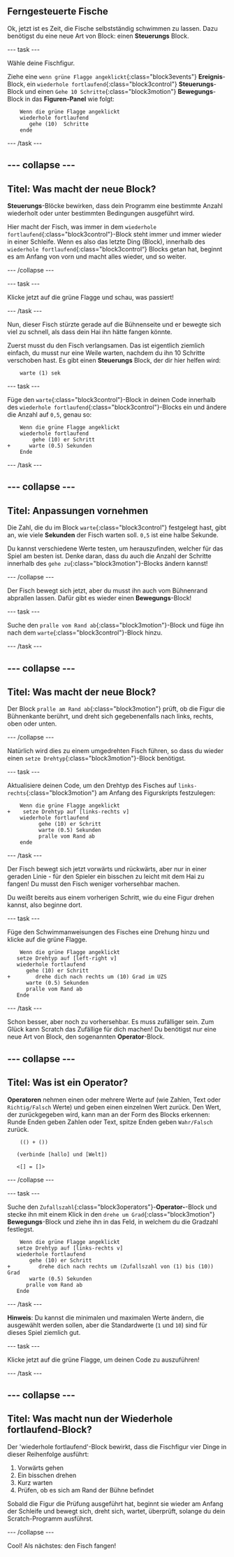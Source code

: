 ## Ferngesteuerte Fische

Ok, jetzt ist es Zeit, die Fische selbstständig schwimmen zu lassen. Dazu benötigst du eine neue Art von Block: einen **Steuerungs** Block.

\--- task \---

Wähle deine Fischfigur.

Ziehe eine `wenn grüne Flagge angeklickt`{:class="block3events"} **Ereignis**-Block, ein `wiederhole fortlaufend`{:class="block3control"} **Steuerungs**-Block und einen `Gehe 10 Schritte`{:class="block3motion"} **Bewegungs**-Block in das **Figuren-Panel** wie folgt:

```blocks3
    Wenn die grüne Flagge angeklickt
    wiederhole fortlaufend 
       gehe (10)  Schritte
    ende
```

\--- /task \---

## \--- collapse \---

## Titel: Was macht der neue Block?

**Steuerungs**-Blöcke bewirken, dass dein Programm eine bestimmte Anzahl wiederholt oder unter bestimmten Bedingungen ausgeführt wird.

Hier macht der Fisch, was immer in dem `wiederhole fortlaufend`{:class="block3control"}-Block steht immer und immer wieder in einer Schleife. Wenn es also das letzte Ding (Block), innerhalb des `wiederhole fortlaufend`{:class="block3control“} Blocks getan hat, beginnt es am Anfang von vorn und macht alles wieder, und so weiter.

\--- /collapse \---

\--- task \---

Klicke jetzt auf die grüne Flagge und schau, was passiert!

\--- /task \---

Nun, dieser Fisch stürzte gerade auf die Bühnenseite und er bewegte sich viel zu schnell, als dass dein Hai ihn hätte fangen könnte.

Zuerst musst du den Fisch verlangsamen. Das ist eigentlich ziemlich einfach, du musst nur eine Weile warten, nachdem du ihn 10 Schritte verschoben hast. Es gibt einen **Steuerungs** Block, der dir hier helfen wird:

```blocks3
    warte (1) sek
```

\--- task \---

Füge den `warte`{:class="block3control"}-Block in deinen Code innerhalb des `wiederhole fortlaufend`{:class="block3control"}-Blocks ein und ändere die Anzahl auf `0,5`, genau so:

```blocks3
    Wenn die grüne Flagge angeklickt
    wiederhole fortlaufend 
        gehe (10) er Schritt
+      warte (0.5) Sekunden
    Ende
```

\--- /task \---

## \--- collapse \---

## Titel: Anpassungen vornehmen

Die Zahl, die du im Block `warte`{:class="block3control"} festgelegt hast, gibt an, wie viele **Sekunden** der Fisch warten soll. `0,5` ist eine halbe Sekunde.

Du kannst verschiedene Werte testen, um herauszufinden, welcher für das Spiel am besten ist. Denke daran, dass du auch die Anzahl der Schritte innerhalb des `gehe zu`{:class="block3motion"}-Blocks ändern kannst!

\--- /collapse \---

Der Fisch bewegt sich jetzt, aber du musst ihn auch vom Bühnenrand abprallen lassen. Dafür gibt es wieder einen **Bewegungs**-Block!

\--- task \---

Suche den `pralle vom Rand ab`{:class="block3motion"}-Block und füge ihn nach dem `warte`{:class="block3control"}-Block hinzu.

\--- /task \---

## \--- collapse \---

## Titel: Was macht der neue Block?

Der Block `pralle am Rand ab`{:class="block3motion"} prüft, ob die Figur die Bühnenkante berührt, und dreht sich gegebenenfalls nach links, rechts, oben oder unten.

\--- /collapse \---

Natürlich wird dies zu einem umgedrehten Fisch führen, so dass du wieder einen `setze Drehtyp`{:class="block3motion"}-Block benötigst.

\--- task \---

Aktualisiere deinen Code, um den Drehtyp des Fisches auf `links-rechts`{:class="block3motion"} am Anfang des Figurskripts festzulegen:

```blocks3
    Wenn die grüne Flagge angeklickt
+    setze Drehtyp auf [links-rechts v]
    wiederhole fortlaufend 
          gehe (10) er Schritt
          warte (0.5) Sekunden
          pralle vom Rand ab
    ende
```

\--- /task \---

Der Fisch bewegt sich jetzt vorwärts und rückwärts, aber nur in einer geraden Linie - für den Spieler ein bisschen zu leicht mit dem Hai zu fangen! Du musst den Fisch weniger vorhersehbar machen.

Du weißt bereits aus einem vorherigen Schritt, wie du eine Figur drehen kannst, also beginne dort.

\--- task \---

Füge den Schwimmanweisungen des Fisches eine Drehung hinzu und klicke auf die grüne Flagge.

```blocks3
    Wenn die grüne Flagge angeklickt
   setze Drehtyp auf [left-right v]
   wiederhole fortlaufend 
      gehe (10) er Schritt
+        drehe dich nach rechts um (10) Grad im UZS
      warte (0.5) Sekunden
      pralle vom Rand ab
   Ende
```

\--- /task \---

Schon besser, aber noch zu vorhersehbar. Es muss zufälliger sein. Zum Glück kann Scratch das Zufällige für dich machen! Du benötigst nur eine neue Art von Block, den sogenannten **Operator**-Block.

## \--- collapse \---

## Titel: Was ist ein Operator?

**Operatoren** nehmen einen oder mehrere Werte auf (wie Zahlen, Text oder `Richtig/Falsch` Werte) und geben einen einzelnen Wert zurück. Den Wert, der zurückgegeben wird, kann man an der Form des Blocks erkennen: Runde Enden geben Zahlen oder Text, spitze Enden geben `Wahr/Falsch` zurück.

```blocks3
    (() + ())

   (verbinde [hallo] und [Welt])

   <[] = []>
```

\--- /collapse \---

\--- task \---

Suche den `Zufallszahl`{:class="block3operators"}-**Operator-**-Block und stecke ihn mit einem Klick in den `drehe um Grad`{:class="block3motion"} **Bewegungs**-Block und ziehe ihn in das Feld, in welchem du die Gradzahl festlegst.

```blocks3
    Wenn die grüne Flagge angeklickt
   setze Drehtyp auf [links-rechts v]
   wiederhole fortlaufend 
       gehe (10) er Schritt
+         drehe dich nach rechts um (Zufallszahl von (1) bis (10)) Grad
       warte (0.5) Sekunden
      pralle vom Rand ab
   Ende
```

\--- /task \---

**Hinweis**: Du kannst die minimalen und maximalen Werte ändern, die ausgewählt werden sollen, aber die Standardwerte (`1` und `10`) sind für dieses Spiel ziemlich gut.

\--- task \---

Klicke jetzt auf die grüne Flagge, um deinen Code zu auszuführen!

\--- /task \---

## \--- collapse \---

## Titel: Was macht nun der Wiederhole fortlaufend-Block?

Der 'wiederhole fortlaufend'-Block bewirkt, dass die Fischfigur vier Dinge in dieser Reihenfolge ausführt:

1. Vorwärts gehen
2. Ein bisschen drehen
3. Kurz warten
4. Prüfen, ob es sich am Rand der Bühne befindet

Sobald die Figur die Prüfung ausgeführt hat, beginnt sie wieder am Anfang der Schleife und bewegt sich, dreht sich, wartet, überprüft, solange du dein Scratch-Programm ausführst.

\--- /collapse \---

Cool! Als nächstes: den Fisch fangen!
